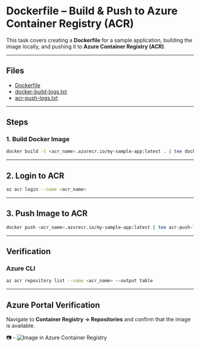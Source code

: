 # Dockerfile – Build & Push to Azure Container Registry (ACR)

This task covers creating a **Dockerfile** for a sample application, building the image locally, and pushing it to **Azure Container Registry (ACR)**.

---

## Files

- [Dockerfile](.Dockerfile)  
- [docker-build-logs.txt](.build.lo)  
- [acr-push-logs.txt](LINK_TO_PUSH_LOGS)  

---

## Steps

### 1. Build Docker Image
```bash
docker build -t <acr_name>.azurecr.io/my-sample-app:latest . | tee docker-build-logs.txt
```

---

## 2. Login to ACR
```bash
az acr login --name <acr_name>
```

---

## 3. Push Image to ACR

```bash
docker push <acr_name>.azurecr.io/my-sample-app:latest | tee acr-push-logs.txt
```

---

## Verification

### Azure CLI
```bash
az acr repository list --name <acr_name> --output table
```

---

## Azure Portal Verification

Navigate to **Container Registry → Repositories** and confirm that the image is available.

📷 - ![Image in Azure Container Registry](.acr-image.png)
